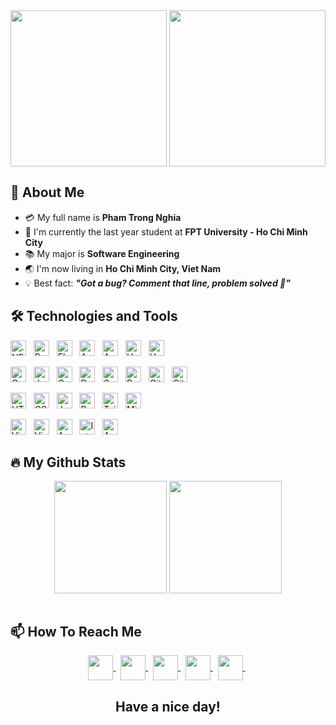 <div align="center">
  <img align="center" height="250px" src="https://user-images.githubusercontent.com/73085770/190726756-e66767fe-5e42-4c4c-9542-e989858fc3dc.gif" />
  <img align="center" height="250px" src="https://user-images.githubusercontent.com/73085770/190730412-f5a40d94-37c0-4418-bc7d-7932796953db.gif" />
</div>

## 👋 About Me
- :credit_card: My full name is **Pham Trong Nghia**
- :school: I'm currently the last year student at **FPT University - Ho Chi Minh City**
- :books: My major is **Software Engineering**
- :earth_asia: I'm now living in **Ho Chi Minh City, Viet Nam**
- :bulb: Best fact: ***"Got a bug? Comment that line, problem solved 🤣"*** 


## 🛠 Technologies and Tools
<!-- FRAMEWORK -->
  <span><img src="https://img.shields.io/badge/.NET-5C2D91?logo=.net&logoColor=white" alt=".NET logo" title=".NET" height="25" /></span>
  &nbsp;
  <span><img src="https://img.shields.io/badge/React-20232A?logo=react&logoColor=61DAFB" alt="React logo" title="React" height="25" /></span>
  &nbsp;
   <span><img src="https://img.shields.io/badge/Flutter-02569B?logo=flutter&logoColor=white" alt="Flutter logo" title="Flutter" height="25" /></span>
  &nbsp;
  <span><img src="https://img.shields.io/badge/Microsoft%20Azure-0089D6?logo=microsoft-azure&logoColor=white" alt="Azure logo" title="Azure" height="25" /></span>
  &nbsp;
  <span><img src="https://img.shields.io/badge/Amazon_AWS-232F3E?logo=amazon-aws&logoColor=white" alt="AWS logo" title="AWS" height="25" /></span>
  &nbsp;
  <span><img src="https://img.shields.io/badge/Heroku-430098?style=for-the-badge&logo=heroku&logoColor=white" alt="Heroku logo" title="Heroku" height="25" /></span>
  &nbsp;
  <span><img src="https://img.shields.io/badge/Vercel-000000?logo=vercel&logoColor=white" alt="Vercel logo" title="Vercel" height="25" /></span>
  &nbsp;
  
<!-- LANGUAGES -->
  <span><img src="https://img.shields.io/badge/C%23-239120?logo=c-sharp&logoColor=white" alt="C Sharp logo" title="C Sharp" height="25" /></span>
  &nbsp;
  <span><img src="https://img.shields.io/badge/Java-ED8B00?logo=openjdk&logoColor=white" alt="Java logo" title="Java" height="25" /></span>
  &nbsp;
  <span><img src="https://img.shields.io/badge/C-00599C?logo=c&logoColor=white" alt="C" title="C" height="25" /></span>
  &nbsp;
  <span><img src="https://img.shields.io/badge/Dart-0175C2?logo=dart&logoColor=white" alt="Dart" title="Dart" height="25" /></span>
  &nbsp;
  <span><img src="https://img.shields.io/badge/Swagger-85EA2D?logo=Swagger&logoColor=black" alt="Swagger" title="Swagger" height="25" /></span>
  &nbsp;
  <span><img src="https://img.shields.io/badge/Postman-F8F8F8?logo=Postman&logoColor=FF6C37" alt="Postman" title="Postman" height="25" /></span>
  &nbsp;
  <span><img src="https://img.shields.io/badge/GitHub-100000?logo=github&logoColor=white" alt="GitHub logo" title="GitHub" height="25" /></span>
  &nbsp;
  <span><img src="https://img.shields.io/badge/GitLab-330F63?logo=gitlab&logoColor=orange" alt="GitLab logo" title="GitLab" height="25" /></span>
  &nbsp;
  
<!-- WEB -->
  <span><img src="https://img.shields.io/badge/HTML5-E34F26?logo=html5&logoColor=white" alt="HTML5 logo" title="HTML5" height="25" /></span>
  &nbsp;
  <span><img src="https://img.shields.io/badge/CSS3-1572B6?logo=css3&logoColor=white" alt="CSS3 logo" title="CSS3" height="25" /></span>
  &nbsp;
  <span><img src="https://img.shields.io/badge/JavaScript-323330?logo=javascript&logoColor=F7DF1E" alt="JavaScript logo" title="JavaScript" height="25" /></span>
  &nbsp;
  <span><img src="https://img.shields.io/badge/Bootstrap-563D7C?logo=bootstrap&logoColor=white" alt="Bootstrap logo" title="Bootstrap" height="25" /></span>
  &nbsp;
  <span><img src="https://img.shields.io/badge/Tailwind_CSS-38B2AC?logo=tailwind-css&logoColor=white" alt="Tailwind logo" title="Tailwind" height="25" /></span>
  &nbsp;
  <span><img src="https://img.shields.io/badge/Microsoft_SQL_Server-CC2927?logo=microsoft-sql-server&logoColor=white" alt="Microsoft SQL Server" title="Microsoft SQL   Server" height="25" /></span>
  &nbsp;
  
<!-- IDE Tools -->
  <span><img src="https://img.shields.io/badge/Visual_Studio_Code-0078D4?logo=visual%20studio%20code&logoColor=white" alt="Visual Studio Code logo" title="Visual   Studio     Code" height="25" /></span>
  &nbsp;
  <span><img src="https://img.shields.io/badge/Visual_Studio-5C2D91?logo=visual%20studio&logoColor=white" alt="Visual Studio logo" title="Visual Studio" height="25" />   </span>
  &nbsp;
  <span><img src="https://img.shields.io/badge/Apache%20Netbeans-1B6AC6?logo=apache%20netbeans%20IDE&logoColor=white" alt="Apache NetBeans IDE logo" title="Apache         NetBeans IDE" height="25" /></span>
  &nbsp;
  <span><img src="https://img.shields.io/badge/IntelliJ_IDEA-000000.svg?logo=intellij-idea&logoColor=white" alt="IntelliJ IDEA logo" title="IntelliJ IDEA" height="25"   /></span>
  &nbsp;
  <span><img src="https://img.shields.io/badge/Android_Studio-3DDC84?logo=android-studio&logoColor=white" alt="Android Studio logo" title="Android Studio" height="25"   /></span>
  &nbsp;

</p>

## 🔥 My Github Stats
<!--https://github.com/anuraghazra/github-readme-stats-->
<div align=center>
    <img height="180px" align="center" src="https://github-readme-stats.vercel.app/api/top-langs/?username=ptnghia3502&layout=compact&title_color=61dafb&text_color=ffffff&icon_color=61dafb&bg_color=20232a&langs_count=8&border=true" />
    <img height="180px" align="center" src="https://github-readme-stats.vercel.app/api?username=ptnghia3502&show_icons=true&theme=react&border_color=61dafb&hide_border=true" />
</div></br>

## 📫 How To Reach Me
<div align="center">
  <a href="mailto:ptnghia3052@gmail.com" >
    <img align="center" width="40px" src="https://img.icons8.com/color/344/gmail--v1.png" />
  </a> &nbsp; 
  <a href="https://www.facebook.com/nghia.pham0305" >
    <img align="center" width="40px" src="https://img.icons8.com/fluency/344/facebook-new.png" />
  </a> &nbsp; 
  <a href="https://www.instagram.com/_nghia.phawm" >
    <img align="center" width="40px" src="https://img.icons8.com/fluency/344/instagram-new.png" />
  </a> &nbsp;
  <a href="https://github.com/ptnghia3502" >
    <img align="center" width="40px" src="https://img.icons8.com/fluency/344/github.png" />
  </a> &nbsp;
  <a href="https://www.linkedin.com/in/ptnghia-zen" >
    <img align="center" width="40px" src="https://img.icons8.com/fluency/344/linkedin.png" />
  </a> &nbsp; 
</div>

<h2 align="center">Have a nice day!</h2>


